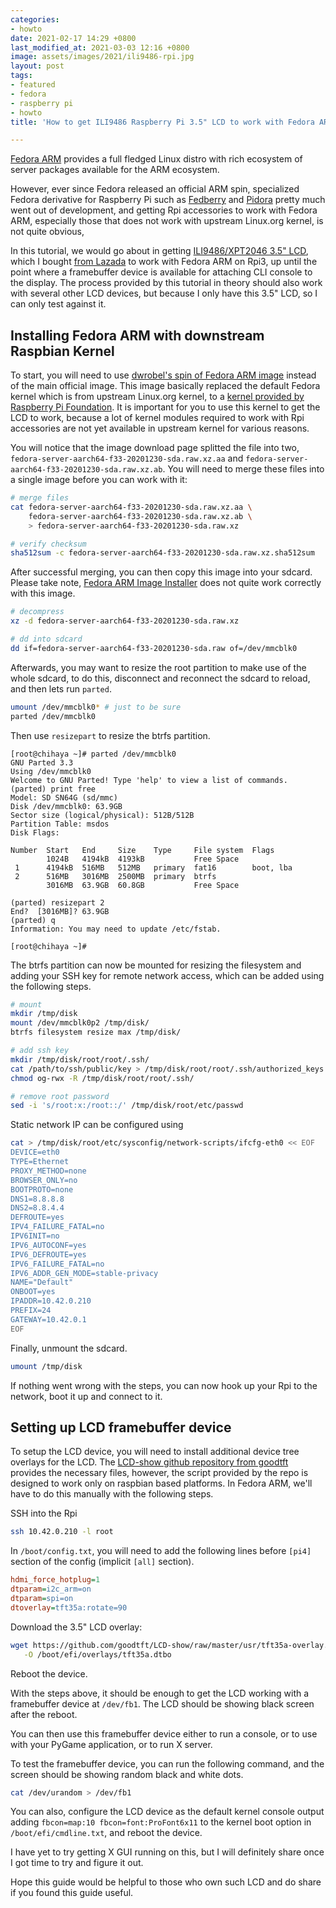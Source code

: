 ```yaml
---
categories:
- howto
date: 2021-02-17 14:29 +0800
last_modified_at: 2021-03-03 12:16 +0800
image: assets/images/2021/ili9486-rpi.jpg
layout: post
tags:
- featured
- fedora
- raspberry pi
- howto
title: 'How to get ILI9486 Raspberry Pi 3.5" LCD to work with Fedora ARM '

---
```

[Fedora ARM](https://arm.fedoraproject.org/) provides a full fledged Linux distro 
with rich ecosystem of server packages available for the ARM ecosystem.

However, ever since Fedora released an official ARM spin, specialized Fedora
derivative for Raspberry Pi such as [Fedberry](https://github.com/fedberry/fedberry)
and [Pidora](http://pidora.ca) pretty much went out of development, and getting 
Rpi accessories to work with Fedora ARM, especially those that does not work with 
upstream Linux.org kernel, is not quite obvious,

In this tutorial, we would go about in getting [ILI9486/XPT2046 3.5" LCD](
http://www.lcdwiki.com/3.5inch_RPi_Display), which I bought [from Lazada](
https://c.lazada.com.my/t/c.Y5Zo03?url=https%3A%2F%2Fwww.lazada.com.my%2Fproducts%2Fsuhuo-35-320480-tft-touch-screen-lcd-display-case-for-raspberry-pi-a-b-a-2b-3b-3b-i1199146314-s3518982705.html&)
to work with Fedora ARM on Rpi3, up until the point where a framebuffer device is available 
for attaching CLI console to the display. The process provided by 
this tutorial in theory should also work with several other LCD devices, but because 
I only have this 3.5" LCD, so I can only test against it.

Installing Fedora ARM with downstream Raspbian Kernel
-------------------------------------------------------

To start, you will need to use [dwrobel's spin of Fedora ARM image](
https://rpmfusion.org/Howto/RaspberryPi#Pre-built_images)
instead of the main official image. This image basically replaced the default Fedora
kernel which is from upstream Linux.org kernel, to a [kernel provided by Raspberry Pi Foundation](
https://github.com/raspberrypi/linux). It is important for you to use this kernel to 
get the LCD to work, because a lot of kernel modules required to work with Rpi accessories
are not yet available in upstream kernel for various reasons. 

You will notice that the image download page splitted the file into two, 
`fedora-server-aarch64-f33-20201230-sda.raw.xz.aa`
and `fedora-server-aarch64-f33-20201230-sda.raw.xz.ab`. You will need to merge these files into
a single image before you can work with it:

```bash
# merge files
cat fedora-server-aarch64-f33-20201230-sda.raw.xz.aa \
    fedora-server-aarch64-f33-20201230-sda.raw.xz.ab \
    > fedora-server-aarch64-f33-20201230-sda.raw.xz

# verify checksum
sha512sum -c fedora-server-aarch64-f33-20201230-sda.raw.xz.sha512sum
```

After successful merging, you can then copy this image into your sdcard. 
Please take note, [Fedora ARM Image Installer](
https://fedoraproject.org/wiki/Architectures/ARM/Installation#Arm_Image_Installer) 
does not quite work correctly with this image.

```bash
# decompress
xz -d fedora-server-aarch64-f33-20201230-sda.raw.xz 

# dd into sdcard
dd if=fedora-server-aarch64-f33-20201230-sda.raw of=/dev/mmcblk0 
```

Afterwards, you may want to resize the root partition to make use
of the whole sdcard, to do this, disconnect and reconnect the sdcard
to reload, and then lets run `parted`.

```bash
umount /dev/mmcblk0* # just to be sure
parted /dev/mmcblk0
```

Then use `resizepart` to resize the btrfs partition.

```console
[root@chihaya ~]# parted /dev/mmcblk0                                     
GNU Parted 3.3
Using /dev/mmcblk0
Welcome to GNU Parted! Type 'help' to view a list of commands.
(parted) print free                                                       
Model: SD SN64G (sd/mmc)
Disk /dev/mmcblk0: 63.9GB
Sector size (logical/physical): 512B/512B
Partition Table: msdos
Disk Flags: 

Number  Start   End     Size    Type     File system  Flags
        1024B   4194kB  4193kB           Free Space
 1      4194kB  516MB   512MB   primary  fat16        boot, lba
 2      516MB   3016MB  2500MB  primary  btrfs
        3016MB  63.9GB  60.8GB           Free Space

(parted) resizepart 2                                                     
End?  [3016MB]? 63.9GB                                                    
(parted) q
Information: You may need to update /etc/fstab.

[root@chihaya ~]#        
```

The btrfs partition can now be mounted for resizing the filesystem
and adding your SSH key for remote network access, which can be added 
using the following steps.

```bash
# mount
mkdir /tmp/disk
mount /dev/mmcblk0p2 /tmp/disk/
btrfs filesystem resize max /tmp/disk/

# add ssh key
mkdir /tmp/disk/root/root/.ssh/
cat /path/to/ssh/public/key > /tmp/disk/root/root/.ssh/authorized_keys
chmod og-rwx -R /tmp/disk/root/root/.ssh/

# remove root password 
sed -i 's/root:x:/root::/' /tmp/disk/root/etc/passwd

```

Static network IP can be configured using 

```bash
cat > /tmp/disk/root/etc/sysconfig/network-scripts/ifcfg-eth0 << EOF
DEVICE=eth0
TYPE=Ethernet
PROXY_METHOD=none
BROWSER_ONLY=no
BOOTPROTO=none
DNS1=8.8.8.8
DNS2=8.8.4.4
DEFROUTE=yes
IPV4_FAILURE_FATAL=no
IPV6INIT=no
IPV6_AUTOCONF=yes
IPV6_DEFROUTE=yes
IPV6_FAILURE_FATAL=no
IPV6_ADDR_GEN_MODE=stable-privacy
NAME="Default"
ONBOOT=yes
IPADDR=10.42.0.210
PREFIX=24
GATEWAY=10.42.0.1
EOF
```

Finally, unmount the sdcard.

```bash
umount /tmp/disk
```

If nothing went wrong with the steps, you can now hook up your Rpi
to the network, boot it up and connect to it.

Setting up LCD framebuffer device
----------------------------------

To setup the LCD device, you will need to install additional device tree overlays
for the LCD. The [LCD-show github repository from goodtft](https://github.com/goodtft/LCD-show/) provides
the necessary files, however, the script provided by the repo is designed to work only
on raspbian based platforms. In Fedora ARM, we'll have to do this manually with
the following steps.

SSH into the Rpi

```bash
ssh 10.42.0.210 -l root
```

In `/boot/config.txt`, you will need to add the following lines
before `[pi4]` section of the config (implicit `[all]` section).

```ini
hdmi_force_hotplug=1
dtparam=i2c_arm=on
dtparam=spi=on
dtoverlay=tft35a:rotate=90
```

Download the 3.5" LCD overlay:

```bash
wget https://github.com/goodtft/LCD-show/raw/master/usr/tft35a-overlay.dtb \
   -O /boot/efi/overlays/tft35a.dtbo
```

Reboot the device.

With the steps above, it should be enough to get the LCD working with a
framebuffer device at `/dev/fb1`. The LCD should be showing black screen after
the reboot. 

You can then use this framebuffer device either to run a console, or to use 
with your PyGame application, or to run X server. 

To test the framebuffer device, you can run the following command, and
the screen should be showing random black and white dots.

```bash
cat /dev/urandom > /dev/fb1
```

You can also, configure the LCD device as the default kernel console output
adding `fbcon=map:10 fbcon=font:ProFont6x11` to the kernel boot option in 
`/boot/efi/cmdline.txt`, and reboot the device.

I have yet to try getting X GUI running on this, but I will definitely share
once I got time to try and figure it out. 

Hope this guide would be helpful to those who own such LCD and do share if 
you found this guide useful.
